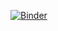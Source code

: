 [![Binder](https://mybinder.org/badge_logo.svg)](https://mybinder.org/v2/gh/aprodh/notebooks/main?labpath=testplotly.ipynb)
